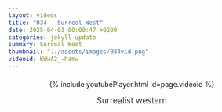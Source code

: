 ```yaml
---
layout: videos
title: "034 - Surreal West"
date: 2025-04-03 00:00:47 +0200
categories: jekyll update
summary: Surreal West
thumbnail: "../assets/images/034vid.png"
videoid: KWwA2_-hamw
---
```


<div style="text-align: center; margin-top: 20px;">
  {% include youtubePlayer.html id=page.videoid %}
  <p style="margin-top: 15px; font-size: 1.2em; color: #333;">
    Surrealist western
  </p>
</div>
